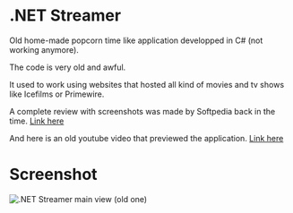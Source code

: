 # .NET Streamer
Old home-made popcorn time like application developped in C# (not working anymore).

The code is very old and awful.

It used to work using websites that hosted all kind of movies and tv shows like Icefilms or Primewire.

A complete review with screenshots was made by Softpedia back in the time. [Link here](http://www.softpedia.com/get/Multimedia/Video/Video-Players/NET-Streamer.shtml)

And here is an old youtube video that previewed the application. [Link here](https://www.youtube.com/watch?v=c-siBv7isEI)

# Screenshot

![.NET Streamer main view (old one)](http://i1-win.softpedia-static.com/screenshots/NET-Streamer_1.png)
